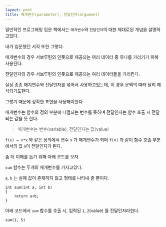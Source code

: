 ```yaml
---
layout: post
title: 매개변수(parameter), 전달인자(argument)
---
```


일반적인 프로그래밍 입문 책에서는 `매겨변수`와 `전달인자`의 대한 제대로된 개념을 설명하고있다.

내가 입문했던 서적 또한 그렇다.

매개변수의 경우 서브루틴의 인풋으로 제공되는 여러 데이터 중 하나를 가리키기 위해 사용된다.

전달인자의 경우 서브루틴의 인풋으로 제공되는 여러 데이터들을 가리킨다.

실상 종종 매겨변수와 전달인자를 섞어서 사용하고있는데, 이 경우 문맥의 따라 달리 해석되기도한다.

그렇기 때문에 정확한 표현을 사용해야한다.

매개변수는 함수의 정의 부분에 나열되는 변수를 뜻하며 전달인자는 함수 호출 시 전달되는 값을 뜻 한다.

> 매개변수는 변수(variable), 전달인자는 값(value)

`f(x) = x*x` 와 같은 정의에서 변수 `x` 가 매개변수가 되며 `f(n)` 과 같이 함수 호출 부분에서의 값 `n`이 전달인자가 된다.

좀 더 이해를 돕기 위해 아래 코드를 보자.

`sum` 함수는 두개의 매개변수를 가지고있다.

`a`, `b` 는 실제 값이 존재하지 않고 형태를 나타내 줄 뿐이다.

    int sum(int a, int b)
    {
        return a+b;
    }

아래 코드에서 `sum` 함수를 호출 시, 입력된 `1`, `2`(value) 를 전달인자라한다.

    sum(1, 5)
